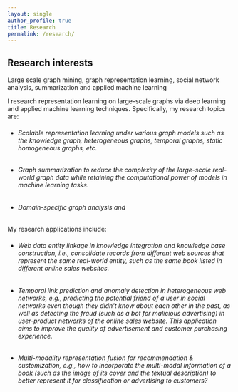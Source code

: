 ```yaml
---
layout: single
author_profile: true
title: Research
permalink: /research/
---
```


Research interests
------

Large scale graph mining, graph representation learning, social network analysis, summarization and applied machine learning


I research representation learning on large-scale graphs via deep learning and applied machine learning techniques. Specifically, my research topics are:

* ###### Scalable representation learning under various graph models such as the knowledge graph, heterogeneous graphs, temporal graphs, static homogeneous graphs, etc. ######


* ###### Graph summarization to reduce the complexity of the large-scale real-world graph data while retaining the computational power of models in machine learning tasks. ######

* ###### Domain-specific graph analysis and ######


My research applications include:

* ###### Web data entity linkage in knowledge integration and knowledge base construction, i.e., consolidate records from different web sources that represent the same real-world entity, such as the same book listed in different online sales websites. ######

* ###### Temporal link prediction and anomaly detection in heterogeneous web networks, e.g., predicting the potential friend of a user in social networks even though they didn't know about each other in the past, as well as detecting the fraud (such as a bot for malicious advertising) in user-product networks of the online sales website. This application aims to improve the quality of advertisement and customer purchasing experience. ######

* ###### Multi-modality representation fusion for recommendation \& customization, e.g., how to incorporate the multi-modal information of a book (such as the image of its cover and the textual description) to better represent it for classification or advertising to customers? ######
